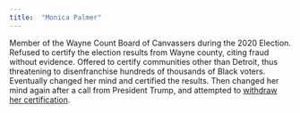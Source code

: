 ```yaml
---
title:  "Monica Palmer"
---
```

Member of the Wayne Count Board of Canvassers during the 2020 Election. Refused to certify the election results from Wayne county, citing fraud without evidence. Offered to certify communities other than Detroit, thus threatening to disenfranchise hundreds of thousands of Black voters. Eventually changed her mind and certified the results. Then changed her mind again after a call from President Trump, and attempted to [withdraw her certification](https://www.freep.com/story/news/local/michigan/detroit/2020/11/19/trump-monica-palmer-wayne-canvassers-certification-election/3776190001/). 

